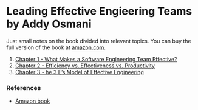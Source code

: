 # Leading Effective Engieering Teams by Addy Osmani

Just small notes on the book divided into relevant topics. You can buy the full version of the book at [amazon.com](https://www.amazon.es/Leading-Effective-Engineering-Teams-Contributors/dp/109814824X).

1. [Chapter 1 - What Makes a Software Engineering Team Effective?](./1-what-makes-a-software-engineering-team-effective.md)
2. [Chapter 2 - Efficiency vs. Effectiveness vs. Productivity](./2-efficiency-effectiveness-productivity.md)
3. [Chapter 3 - he 3 E’s Model of Effective Engineering](./2-efficiency-effectiveness-productivity.md)

### References

* [Amazon book](https://www.amazon.es/Leading-Effective-Engineering-Teams-Contributors/dp/109814824X)